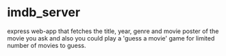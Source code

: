 # imdb_server
express web-app that fetches the title, year, genre and movie poster of the movie you ask
and 
also you could play a 'guess a movie' game for limited number of movies to guess.
